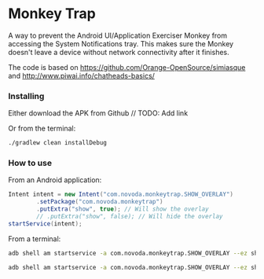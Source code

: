 # Monkey Trap

A way to prevent the Android UI/Application Exerciser Monkey from accessing the System Notifications tray. This makes sure the Monkey doesn't leave a device without network connectivity after it finishes.

The code is based on https://github.com/Orange-OpenSource/simiasque and http://www.piwai.info/chatheads-basics/


### Installing

Either download the APK from Github // TODO: Add link

Or from the terminal:

```bash
./gradlew clean installDebug
```

### How to use

From an Android application:

```java
Intent intent = new Intent("com.novoda.monkeytrap.SHOW_OVERLAY")
        .setPackage("com.novoda.monkeytrap")
        .putExtra("show", true); // Will show the overlay
        // .putExtra("show", false); // Will hide the overlay
startService(intent);
```

From a terminal:

```bash
adb shell am startservice -a com.novoda.monkeytrap.SHOW_OVERLAY --ez show true # Will show the overlay

adb shell am startservice -a com.novoda.monkeytrap.SHOW_OVERLAY --ez show false # Will hide the overlay
```
